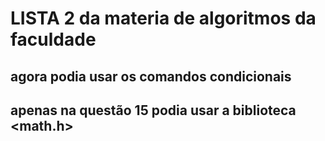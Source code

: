 # LISTA 2 da materia de algoritmos da faculdade 
## agora podia usar os comandos condicionais
## apenas na questão 15 podia usar a biblioteca <math.h>
